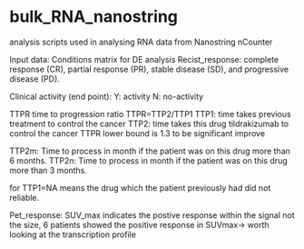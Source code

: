 # bulk_RNA_nanostring
analysis scripts used in analysing RNA data from Nanostring nCounter 

Input data: 
Conditions matrix for DE analysis
Recist_response: 
complete response (CR), partial response (PR), stable disease (SD), and progressive disease (PD).

Clinical activity (end point): 
Y: activity 
N: no-activity

TTPR time to progression ratio
TTPR=TTP2/TTP1
TTP1: time takes previous treatment to control the cancer 
TTP2: time takes this drug tildrakizumab to control the cancer
TTPR lower bound is 1.3 to be significant improve

TTP2m: Time to process in month if the patient was on this drug more than 6 months. 
TTP2n: Time to process in month if the patient was on this drug more than 3 months. 

for TTP1=NA means the drug which the patient previously had did not reliable. 

Pet_response: SUV_max indicates the postive response within the signal not the size, 6 patients showed the positive response in SUVmax-> worth looking at the transcription profile

